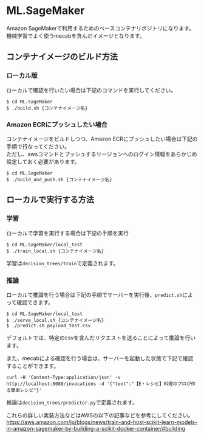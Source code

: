 # ML.SageMaker
Amazon SageMakerで利用するためのベースコンテナリポジトリになります。
機械学習でよく使うmecabを含んだイメージとなります。


## コンテナイメージのビルド方法
### ローカル版
ローカルで確認を行いたい場合は下記のコマンドを実行してください。
 ```
$ cd ML.SageMaker
$ ./build.sh {コンテナイメージ名}
```

### Amazon ECRにプッシュしたい場合
コンテナイメージをビルドしつつ、Amazon ECRにプッシュしたい場合は下記の手順で行なってください。  
ただし、awsコマンドとプッシュするリージョンへのログイン情報をあらかじめ設定しておく必要があります。
```
$ cd ML.SageMaker
$ ./build_and_push.sh {コンテナイメージ名}
```

## ローカルで実行する方法
### 学習
ローカルで学習を実行する場合は下記の手順を実行 

```
$ cd ML.SageMaker/local_test
$ ./train_local.sh {コンテナイメージ名}
```
学習は`decision_trees/train`で定義されます。

### 推論
ローカルで推論を行う場合は下記の手順でサーバーを実行後、`predict.sh`によって確認できます。
```
$ cd ML.SageMaker/local_test
$ ./serve_local.sh {コンテナイメージ名}
$ ./predict.sh payload_test.csv
```
デフォルトでは、特定のcsvを含んだリクエストを送ることによって推論を行います。

また、mecabによる確認を行う場合は、サーバーを起動した状態で下記で確認することができます。
```
curl -H 'Content-Type:application/json' -v http://localhost:8080/invocations -d '{"text":"【E・レシピ】料理のプロが作る簡単レシピ"}'
```

推論は`decision_trees/predictor.py`で定義されます。

これらの詳しい実装方法などはAWSの以下の記事などを参考にしてください。
https://aws.amazon.com/jp/blogs/news/train-and-host-scikit-learn-models-in-amazon-sagemaker-by-building-a-scikit-docker-container/#building